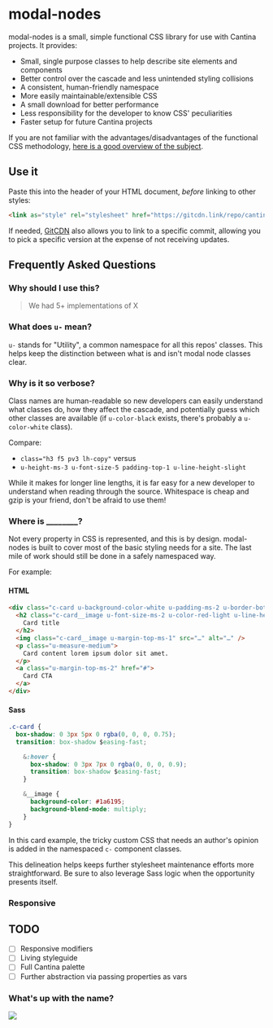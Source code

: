 # modal-nodes

modal-nodes is a small, simple functional CSS library for use with Cantina projects. It provides:

- Small, single purpose classes to help describe site elements and components
- Better control over the cascade and less unintended styling collisions
- A consistent, human-friendly namespace
- More easily maintainable/extensible CSS
- A small download for better performance
- Less responsibility for the developer to know CSS' peculiarities
- Faster setup for future Cantina projects

If you are not familiar with the advantages/disadvantages of the functional CSS methodology, [here is a good overview of the subject](https://marcelosomers.com/writing/rationalizing-functional-css/).


## Use it

Paste this into the header of your HTML document, *before* linking to other styles:

``` html
<link as="style" rel="stylesheet" href="https://gitcdn.link/repo/cantinac/modal-nodes/master/dist/main.css?token=AAmtT0XJpHKqP4NwN85a8ic1nK5ZX-b5ks5Z-Nk5wA==" />
```

If needed, [GitCDN](https://github.com/schme16/gitcdn.xyz#how-to-use) also allows you to link to a specific commit, allowing you to pick a specific version at the expense of not receiving updates.


## Frequently Asked Questions

### Why should I use this?

>We had 5+ implementations of X


### What does `u-` mean?

`u-` stands for "Utility", a common namespace for all this repos' classes. This helps keep the distinction between what is and isn't modal node classes clear.


### Why is it so verbose?

Class names are human-readable so new developers can easily understand what classes do, how they affect the cascade, and potentially guess which other classes are available (if `u-color-black` exists, there's probably a `u-color-white` class).

Compare:

- `class="h3 f5 pv3 lh-copy"` versus
- `u-height-ms-3 u-font-size-5 padding-top-1 u-line-height-slight`

While it makes for longer line lengths, it is far easy for a new developer to understand when reading through the source. Whitespace is cheap and gzip is your friend, don't be afraid to use them! 


### Where is ________?

Not every property in CSS is represented, and this is by design. modal-nodes is built to cover most of the basic styling needs for a site. The last mile of work should still be done in a safely namespaced way.

For example:

#### HTML
``` html
<div class="c-card u-background-color-white u-padding-ms-2 u-border-bottom-thinner">
  <h2 class="c-card__image u-font-size-ms-2 u-color-red-light u-line-height-tight">
    Card title
  </h2>
  <img class="c-card__image u-margin-top-ms-1" src="…" alt="…" />
  <p class="u-measure-medium">
    Card content lorem ipsum dolor sit amet.
  </p>
  <a class="u-margin-top-ms-2" href="#">
    Card CTA
  </a>
</div>
```

#### Sass
``` css
.c-card {
  box-shadow: 0 3px 5px 0 rgba(0, 0, 0, 0.75);
  transition: box-shadow $easing-fast;

	&:hover {
	  box-shadow: 0 3px 7px 0 rgba(0, 0, 0, 0.9);
	  transition: box-shadow $easing-fast;
	}

    &__image {
      background-color: #1a6195;
      background-blend-mode: multiply;
    }
}
```

In this card example, the tricky custom CSS that needs an author's opinion is added in the namespaced `c-` component classes. 

This delineation helps keeps further stylesheet maintenance efforts more straightforward. Be sure to also leverage Sass logic when the opportunity presents itself.


### Responsive


## TODO

- [ ] Responsive modifiers
- [ ] Living styleguide
- [ ] Full Cantina palette
- [ ] Further abstraction via passing properties as vars

### What's up with the name?

![](https://i.imgur.com/2bTV6oc.jpg)
